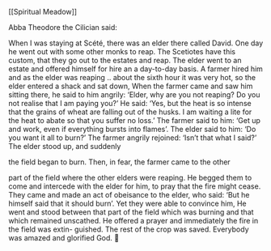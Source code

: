 [[Spiritual Meadow]]
 
Abba Theodore the Cilician said:  
 
When I was staying at Scété, there was an elder there called David. One day he went out with some other monks to reap. The Scetiotes have this custom, that they go out to the estates and reap. The elder went to an estate and offered himself for hire an a day-to-day basis. A farmer hired him and as the elder was reaping .. about the sixth hour it was very hot, so the elder entered a shack and sat down, When the farmer came and saw him sitting there, he said to him angrily: ‘Elder, why are you not reaping? Do you not realise that I am paying you?’ He said: ‘Yes, but the heat is so intense that the grains of wheat are falling out of the husks. I am waiting a lite for the heat to abate so that you suffer no loss.’ The farmer said to him: ‘Get up and work, even if everything bursts into flames’. The elder said to him: ‘Do you want it all to burn?’ The farmer angrily rejoined: ‘Isn’t that what I said?’ The elder stood up, and suddenly  
 
the field began to burn. Then, in fear, the farmer came to the other  
 
part of the field where the other elders were reaping. He begged them to come and intercede with the elder for him, to pray that the fire might cease. They came and made an act of obeisance to the elder, who said: ‘But he himself said that it should burn’. Yet they were able to convince him, He went and stood between that part of the field which was burning and that which remained unscathed. He offered a prayer and immediately the fire in the field was extin- guished. The rest of the crop was saved. Everybody was amazed and glorified God.  
